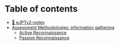 # Table of contents

* [🔗 eJPTv2-notes](README.md)
* [Assessment Methodologies: information gathering](assessment-methodologies-information-gathering/README.md)
  * [Active Reconnaissance](assessment-methodologies-information-gathering/active-reconnaissance.md)
  * [Passive Reconnaissance](assessment-methodologies-information-gathering/passive-reconnaissance.md)
